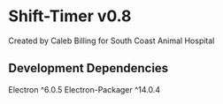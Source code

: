 # Shift-Timer v0.8
Created by Caleb Billing for South Coast Animal Hospital

## Development Dependencies
Electron ^6.0.5
Electron-Packager ^14.0.4
